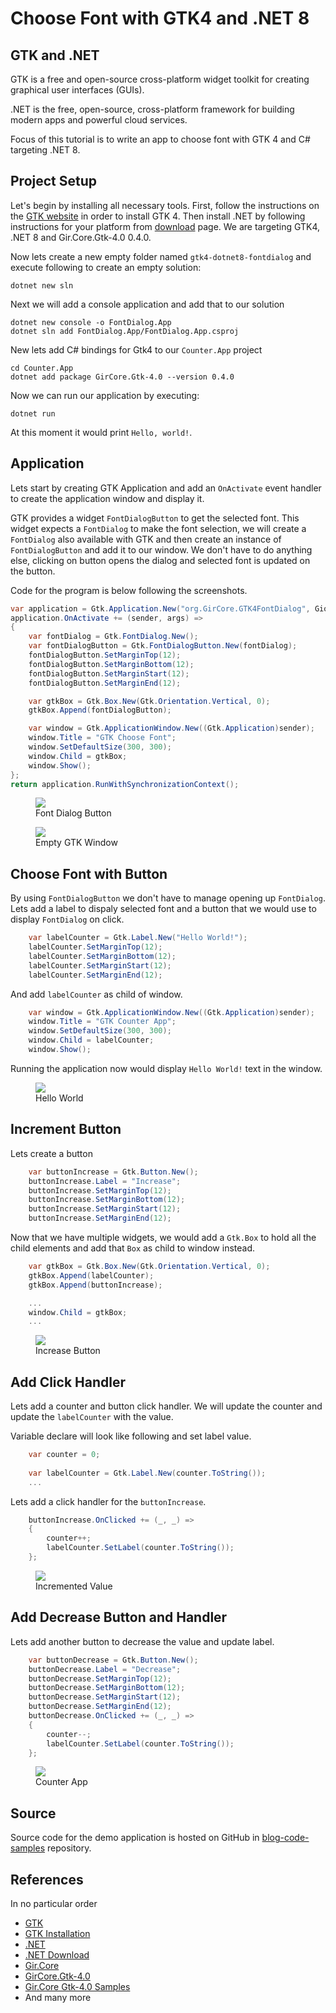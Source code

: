 # Choose Font with GTK4 and .NET 8
## GTK and .NET
GTK is a free and open-source cross-platform widget toolkit for creating graphical user interfaces (GUIs).

.NET is the free, open-source, cross-platform framework for building modern apps and powerful cloud services.

Focus of this tutorial is to write an app to choose font with GTK 4 and C# targeting .NET 8.

## Project Setup
Let's begin by installing all necessary tools. First, follow the instructions on the [GTK website](https://www.gtk.org/docs/installations/) in order to install GTK 4. Then install .NET by following instructions for your platform from [download](https://dotnet.microsoft.com/en-us/download) page. We are targeting GTK4, .NET 8 and Gir.Core.Gtk-4.0 0.4.0.

Now lets create a new empty folder named `gtk4-dotnet8-fontdialog` and execute following to create an empty solution:
```shell
dotnet new sln
```

Next we will add a console application and add that to our solution
```shell
dotnet new console -o FontDialog.App
dotnet sln add FontDialog.App/FontDialog.App.csproj
```
New lets add C# bindings for Gtk4 to our `Counter.App` project
```shell
cd Counter.App
dotnet add package GirCore.Gtk-4.0 --version 0.4.0
```
Now we can run our application by executing:
```shell
dotnet run
```
At this moment it would print `Hello, world!`.

## Application
Lets start by creating GTK Application and add an `OnActivate` event handler to create the application window and display it.

GTK provides a widget `FontDialogButton` to get the selected font. This widget expects a `FontDialog` to make the font selection, we will create a `FontDialog` also available with GTK and then create an instance of `FontDialogButton` and add it to our window. We don't have to do anything else, clicking on button opens the dialog and selected font is updated on the button.

Code for the program is below following the screenshots.
```csharp
var application = Gtk.Application.New("org.GirCore.GTK4FontDialog", Gio.ApplicationFlags.FlagsNone);
application.OnActivate += (sender, args) =>
{
    var fontDialog = Gtk.FontDialog.New();
    var fontDialogButton = Gtk.FontDialogButton.New(fontDialog);
    fontDialogButton.SetMarginTop(12);
    fontDialogButton.SetMarginBottom(12);
    fontDialogButton.SetMarginStart(12);
    fontDialogButton.SetMarginEnd(12);

    var gtkBox = Gtk.Box.New(Gtk.Orientation.Vertical, 0);
    gtkBox.Append(fontDialogButton);

    var window = Gtk.ApplicationWindow.New((Gtk.Application)sender);
    window.Title = "GTK Choose Font";
    window.SetDefaultSize(300, 300);
    window.Child = gtkBox;
    window.Show();
};
return application.RunWithSynchronizationContext();
```

<figure>
  <a href="images/01-font-dialog-button.png"><img src="images/01-font-dialog-button.png"></a>
  <figcaption>Font Dialog Button</figcaption>
</figure>

<figure>
  <a href="images/02-font-dialog.png"><img src="images/02-font-dialog.png"></a>
  <figcaption>Empty GTK Window</figcaption>
</figure>

## Choose Font with Button
By using `FontDialogButton` we don't have to manage opening up `FontDialog`. Lets add a label to dispaly selected font and a button that we would use to display `FontDialog` on click.

```csharp
    var labelCounter = Gtk.Label.New("Hello World!");
    labelCounter.SetMarginTop(12);
    labelCounter.SetMarginBottom(12);
    labelCounter.SetMarginStart(12);
    labelCounter.SetMarginEnd(12);
```

And add `labelCounter` as child of window.
```csharp
    var window = Gtk.ApplicationWindow.New((Gtk.Application)sender);
    window.Title = "GTK Counter App";
    window.SetDefaultSize(300, 300);
    window.Child = labelCounter;
    window.Show();
```

Running the application now would display `Hello World!` text in the window.
<figure>
  <a href="images/02-hello-world.png"><img src="images/02-hello-world.png"></a>
  <figcaption>Hello World</figcaption>
</figure>

## Increment Button
Lets create a button
```csharp
    var buttonIncrease = Gtk.Button.New();
    buttonIncrease.Label = "Increase";
    buttonIncrease.SetMarginTop(12);
    buttonIncrease.SetMarginBottom(12);
    buttonIncrease.SetMarginStart(12);
    buttonIncrease.SetMarginEnd(12);
```
Now that we have multiple widgets, we would add a `Gtk.Box` to hold all the child elements and add that `Box` as child to window instead.
```csharp
    var gtkBox = Gtk.Box.New(Gtk.Orientation.Vertical, 0);
    gtkBox.Append(labelCounter);
    gtkBox.Append(buttonIncrease);

    ...
    window.Child = gtkBox;
    ...
```
<figure>
  <a href="images/03-increase-button.png"><img src="images/03-increase-button.png"></a>
  <figcaption>Increase Button</figcaption>
</figure>

## Add Click Handler
Lets add a counter and button click handler. We will update the counter and update the `labelCounter` with the value. 

Variable declare will look like following and set label value.
```csharp
    var counter = 0;
    
    var labelCounter = Gtk.Label.New(counter.ToString());
    ...
```

Lets add a click handler for the `buttonIncrease`.
```csharp
    buttonIncrease.OnClicked += (_, _) =>
    {
        counter++;
        labelCounter.SetLabel(counter.ToString());
    };
```
<figure>
  <a href="images/04-incremented-value.png"><img src="images/04-incremented-value.png"></a>
  <figcaption>Incremented Value</figcaption>
</figure>

## Add Decrease Button and Handler
Lets add another button to decrease the value and update label.
```csharp
    var buttonDecrease = Gtk.Button.New();
    buttonDecrease.Label = "Decrease";
    buttonDecrease.SetMarginTop(12);
    buttonDecrease.SetMarginBottom(12);
    buttonDecrease.SetMarginStart(12);
    buttonDecrease.SetMarginEnd(12);
    buttonDecrease.OnClicked += (_, _) =>
    {
        counter--;
        labelCounter.SetLabel(counter.ToString());
    };
```
<figure>
  <a href="images/05-counter-app.png"><img src="images/05-counter-app.png"></a>
  <figcaption>Counter App</figcaption>
</figure>

## Source
Source code for the demo application is hosted on GitHub in [blog-code-samples](https://github.com/kashifsoofi/blog-code-samples/tree/main/gtk4-dotnet8-counter-app) repository.

## References
In no particular order
* [GTK](https://www.gtk.org/)
* [GTK Installation](https://www.gtk.org/docs/installations/)
* [.NET](https://dotnet.microsoft.com/en-us/)
* [.NET Download](https://dotnet.microsoft.com/en-us/download)
* [Gir.Core](https://github.com/gircore/gir.core)
* [GirCore.Gtk-4.0](https://www.nuget.org/packages/GirCore.Gtk-4.0/)
* [Gir.Core Gtk-4.0 Samples](https://github.com/gircore/gir.core/tree/main/src/Samples/Gtk-4.0)
* And many more